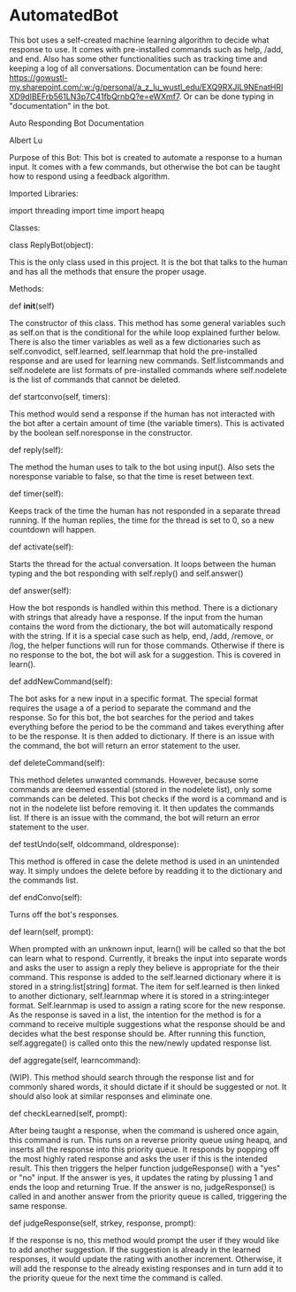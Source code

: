 # AutomatedBot
  This bot uses a self-created machine learning algorithm to decide what response to use. It comes with pre-installed commands such as help, /add, and end. Also has some other functionalities such as tracking time and keeping a log of all conversations. Documentation can be found here: https://gowustl-my.sharepoint.com/:w:/g/personal/a_z_lu_wustl_edu/EXQ9RXJIL9NEnatHRIXD9dIBEFrb561LN3p7C41fbQrnbQ?e=eWXmf7. Or can be done typing in "documentation" in the bot.
  
Auto Responding Bot Documentation 

Albert Lu 

 

Purpose of this Bot: This bot is created to automate a response to a human input. It comes with a few commands, but otherwise the bot can be taught how to respond using a feedback algorithm. 

 

Imported Libraries: 

import threading 
import time 
import heapq 

Classes: 

class ReplyBot(object): 

This is the only class used in this project. It is the bot that talks to the human and has all the methods that ensure the proper usage.  

Methods: 

def __init__(self) 

The constructor of this class. This method has some general variables such as self.on that is the conditional for the while loop explained further below. There is also the timer variables as well as a few dictionaries such as self.convodict, self.learned, self.learnmap that hold the pre-installed response and are used for learning new commands. Self.listcommands and self.nodelete are list formats of pre-installed commands where self.nodelete is the list of commands that cannot be deleted. 

 

def startconvo(self, timers): 

This method would send a response if the human has not interacted with the bot after a certain amount of time (the variable timers). This is activated by the boolean self.noresponse in the constructor. 

 

def reply(self): 

The method the human uses to talk to the bot using input(). Also sets the noresponse variable to false, so that the time is reset between text. 

def timer(self): 

Keeps track of the time the human has not responded in a separate thread running. If the human replies, the time for the thread is set to 0, so a new countdown will happen. 

 

def activate(self): 

Starts the thread for the actual conversation. It loops between the human typing and the bot responding with self.reply() and self.answer() 

 

def answer(self): 

How the bot responds is handled within this method. There is a dictionary with strings that already have a response. If the input from the human contains the word from the dictionary, the bot will automatically respond with the string. If it is a special case such as help, end, /add, /remove, or /log, the helper functions will run for those commands. Otherwise if there is no response to the bot, the bot will ask for a suggestion. This is covered in learn(). 

 

def addNewCommand(self): 

The bot asks for a new input in a specific format. The special format requires the usage a of a period to separate the command and the response. So for this bot, the bot searches for the period and takes everything before the period to be the command and takes everything after to be the response. It is then added to dictionary. If there is an issue with the command, the bot will return an error statement to the user. 

 

def deleteCommand(self): 

This method deletes unwanted commands. However, because some commands are deemed essential (stored in the nodelete list), only some commands can be deleted. This bot checks if the word is a command and is not in the nodelete list before removing it. It then updates the commands list. If there is an issue with the command, the bot will return an error statement to the user. 

 

def testUndo(self, oldcommand, oldresponse): 

This method is offered in case the delete method is used in an unintended way. It simply undoes the delete before by readding it to the dictionary and the commands list. 

 

def endConvo(self): 

Turns off the bot's responses. 

 

def learn(self, prompt): 

When prompted with an unknown input, learn() will be called so that the bot can learn what to respond. Currently, it breaks the input into separate words and asks the user to assign a reply they believe is appropriate for the their command. This response is added to the self.learned dictionary where it is stored in a string:list[string] format. The item for self.learned is then linked to another dictionary, self.learnmap where it is stored in a string:integer format. Self.learnmap is used to assign a rating score for the new response. As the response is saved in a list, the intention for the method is for a command to receive multiple suggestions what the response should be and decides what the best response should be. After running this function, self.aggregate() is called onto this the new/newly updated response list. 

 

def aggregate(self, learncommand): 

(WIP). This method should search through the response list and for commonly shared words, it should dictate if it should be suggested or not. It should also look at similar responses and eliminate one. 

 

def checkLearned(self, prompt): 

After being taught a response, when the command is ushered once again, this command is run. This runs on a reverse priority queue using heapq, and inserts all the response into this priority queue. It responds by popping off the most highly rated response and asks the user if this is the intended result. This then triggers the helper function judgeResponse() with a "yes" or "no" input. If the answer is yes, it updates the rating by plussing 1 and ends the loop and returning True. If the answer is no, judgeResponse() is called in and another answer from the priority queue is called, triggering the same response. 

 

def judgeResponse(self, strkey, response, prompt): 

If the response is no, this method would prompt the user if they would like to add another suggestion. If the suggestion is already in the learned responses, it would update the rating with another increment. Otherwise, it will add the response to the already existing responses and in turn add it to the priority queue for the next time the command is called. 
